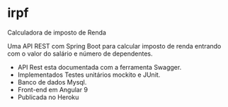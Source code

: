 # irpf
Calculadora de imposto de Renda

Uma API REST com Spring Boot para calcular imposto de renda entrando com o valor do salário e número de dependentes.
- API Rest esta documentada com a ferramenta Swagger.
- Implementados Testes unitários mockito e JUnit.
- Banco de dados Mysql.
- Front-end em Angular 9
- Publicada no Heroku
